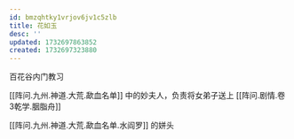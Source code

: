 ```yaml
---
id: bmzqhtky1vrjov6jv1c5zlb
title: 花如玉
desc: ''
updated: 1732697863852
created: 1732697323880
---
```


百花谷内门教习

[[阵问.九州.神道.大荒.歃血名单]] 中的妙夫人，负责将女弟子送上 [[阵问.剧情.卷3乾学.胭脂舟]]

[[阵问.九州.神道.大荒.歃血名单.水阎罗]] 的姘头
